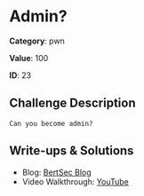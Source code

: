 # Admin?
**Category**: pwn

**Value**: 100

**ID**: 23

## Challenge Description
```
Can you become admin?
```

## Write-ups & Solutions
- Blog: [BertSec Blog](https://bertsec.com)
- Video Walkthrough: [YouTube](https://www.youtube.com/@BertSec)
